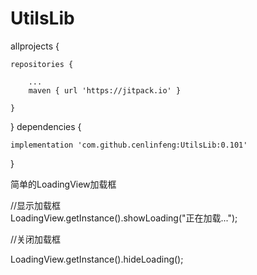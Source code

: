 # UtilsLib


allprojects {

	repositories {

		...
		maven { url 'https://jitpack.io' }
	
	}
}
dependencies {

	implementation 'com.github.cenlinfeng:UtilsLib:0.101'
}  
  
简单的LoadingView加载框
  
//显示加载框  
LoadingView.getInstance().showLoading("正在加载...");
  
//关闭加载框	

LoadingView.getInstance().hideLoading();
